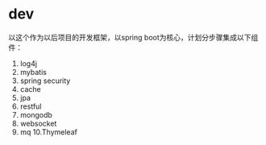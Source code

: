 # dev
以这个作为以后项目的开发框架，以spring boot为核心，计划分步骤集成以下组件：

1. log4j
2. mybatis
3. spring security
4. cache
5. jpa
6. restful
7. mongodb
8. websocket
9. mq
10.Thymeleaf
